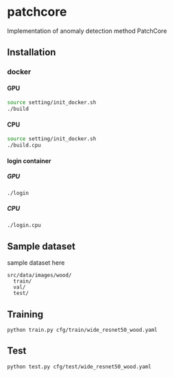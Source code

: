 # patchcore
Implementation of anomaly detection method PatchCore

## Installation
### docker
#### GPU
```bash
source setting/init_docker.sh
./build
```

#### CPU
```bash
source setting/init_docker.sh
./build.cpu
```

#### login container
##### GPU
```bash
./login
```

##### CPU
```bash
./login.cpu
```

## Sample dataset
sample dataset here

```
src/data/images/wood/
  train/
  val/
  test/
```

## Training
```
python train.py cfg/train/wide_resnet50_wood.yaml
```

## Test
```
python test.py cfg/test/wide_resnet50_wood.yaml
```
